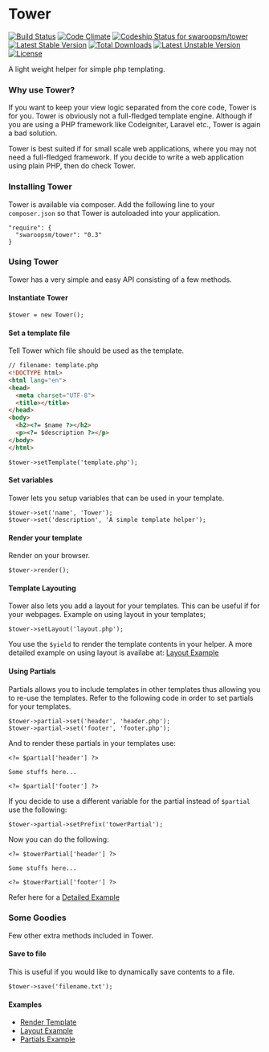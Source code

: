# Tower

[![Build Status](https://travis-ci.org/swaroopsm/tower.svg?branch=master)](https://travis-ci.org/swaroopsm/tower)
[![Code Climate](https://codeclimate.com/github/swaroopsm/tower.png)](https://codeclimate.com/github/swaroopsm/tower)
[ ![Codeship Status for swaroopsm/tower](https://www.codeship.io/projects/92ed1b80-e9ba-0131-b887-2eefd7a2b3d5/status)](https://www.codeship.io/projects/26230)
[![Latest Stable Version](https://poser.pugx.org/swaroopsm/tower/v/stable.svg)](https://packagist.org/packages/swaroopsm/tower) 
[![Total Downloads](https://poser.pugx.org/swaroopsm/tower/downloads.svg)](https://packagist.org/packages/swaroopsm/tower) 
[![Latest Unstable Version](https://poser.pugx.org/swaroopsm/tower/v/unstable.svg)](https://packagist.org/packages/swaroopsm/tower) 
[![License](https://poser.pugx.org/swaroopsm/tower/license.svg)](https://packagist.org/packages/swaroopsm/tower)

A light weight helper for simple php templating.

### Why use Tower?
If you want to keep your view logic separated from the core code, Tower is for you. Tower is obviously not a full-fledged template engine. Although if you are using a PHP framework like Codeigniter, Laravel etc., Tower is again a bad solution.

Tower is best suited if for small scale web applications, where you may not need a full-fledged framework. If you decide to write a web application using plain PHP, then do check Tower.

### Installing Tower

Tower is available via composer. Add the following line to your `composer.json` so that Tower is autoloaded into your application.

~~~
"require": {
  "swaroopsm/tower": "0.3"
}
~~~

### Using Tower

Tower has a very simple and easy API consisting of a few methods.

#### Instantiate Tower

~~~
$tower = new Tower();
~~~

#### Set a template file

Tell Tower which file should be used as the template.

```html
// filename: template.php
<!DOCTYPE html>
<html lang="en">
<head>
  <meta charset="UTF-8">
  <title></title>
</head>
<body>
  <h2><?= $name ?></h2>
  <p><?= $description ?></p>
</body>
</html>
```

~~~
$tower->setTemplate('template.php');
~~~

#### Set variables

Tower lets you setup variables that can be used in your template.

~~~
$tower->set('name', 'Tower');
$tower->set('description', 'A simple template helper');
~~~

#### Render your template

Render on your browser.

~~~
$tower->render();
~~~

#### Template Layouting

Tower also lets you add a layout for your templates. This can be useful if for your webpages.
Example on using layout in your templates;

~~~
$tower->setLayout('layout.php');
~~~

You use the `$yield` to render the template contents in your helper. A more detailed example on using layout is availabe at: [Layout Example](https://github.com/swaroopsm/tower/wiki/Layout-Example)

#### Using Partials

Partials allows you to include templates in other templates thus allowing you to re-use the templates. Refer to the following code in order to set partials for your templates.

~~~
$tower->partial->set('header', 'header.php');
$tower->partial->set('footer', 'footer.php');
~~~

And to render these partials in your templates use:

~~~
<?= $partial['header'] ?>

Some stuffs here...

<?= $partial['footer'] ?>
~~~

If you decide to use a different variable for the partial instead of `$partial` use the following:

~~~
$tower->partial->setPrefix('towerPartial');
~~~

Now you can do the following:

~~~
<?= $towerPartial['header'] ?>

Some stuffs here...

<?= $towerPartial['footer'] ?>
~~~

Refer here for a [Detailed Example](https://github.com/swaroopsm/tower/wiki/Including-Partials)
### Some Goodies

Few other extra methods included in Tower.

#### Save to file

This is useful if you would like to dynamically save contents to a file.

~~~
$tower->save('filename.txt');
~~~

#### Examples
- [Render Template](https://github.com/swaroopsm/tower/wiki/Render-Template)
- [Layout Example](https://github.com/swaroopsm/tower/wiki/Layout-Example)
- [Partials Example](https://github.com/swaroopsm/tower/wiki/Including-Partials)
